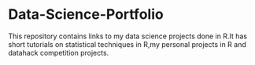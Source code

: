 # Data-Science-Portfolio
This repository contains links to my data science projects done in R.It has short tutorials on statistical techniques in R,my personal projects in R and datahack competition projects.

